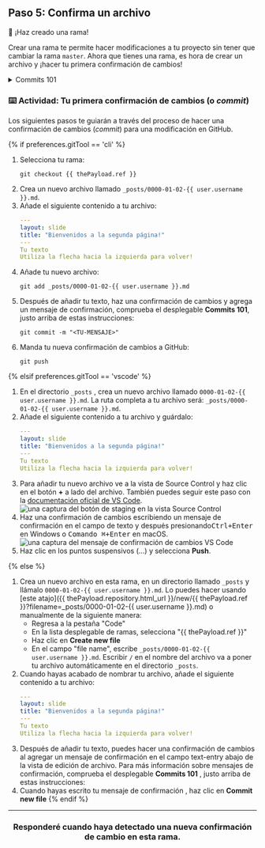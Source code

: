 ## Paso 5: Confirma un archivo

:tada: ¡Haz creado una rama!

Crear una rama te permite hacer modificaciones a tu proyecto sin tener que cambiar la rama `master`. Ahora que tienes una rama, es hora de crear un archivo y ¡hacer tu primera confirmación de cambios!

<details><summary>Commits 101</summary>

## Commits 101

Cuando hayas terminado de crear o hacer cambios a tu archivo en GitHub, desplázate hasta la parte inferior de la página. Después, encuentra la sección titulada "Commit new file".

En el primer campo, escribe un mensaje de confirmación (o _commit message_). El mensaje debe informar a tus colaboradores de forma breve sobre los cambios que has introducido al archivo. 

### Recomendaciones para los mensajes de confirmación:

- No termines tu mensaje con un punto. 
- Mantén tu mensaje con 50 o menos caracteres. Si es necesario añade detalles extra en la ventana de descripción extendida. Esta se encuentra justo debajo de la línea de asunto. 
- Usa la voz activa. Por ejemplo, "añade" en vez de "añadí" y "une" en vez de "uní".
- Piensa en tu confirmación de cambios como una manera de expresar que quieres introducir una modificación. 

<hr>
</details>

### :keyboard: Actividad: Tu primera confirmación de cambios (o _commit_)

Los siguientes pasos te guiarán a través del proceso de hacer una confirmación de cambios (_commit_) para una modificación en GitHub. 

{% if preferences.gitTool == 'cli' %}
1. Selecciona tu rama:
      ```shell
      git checkout {{ thePayload.ref }}
      ```
1. Crea un nuevo archivo llamado `_posts/0000-01-02-{{ user.username }}.md`.
1. Añade el siguiente contenido a tu archivo:
      ```yaml 
      ---
      layout: slide
      title: "Bienvenidos a la segunda página!"
      ---
      Tu texto
      Utiliza la flecha hacia la izquierda para volver!
      ```
1. Añade tu nuevo archivo:
      ```shell
      git add _posts/0000-01-02-{{ user.username }}.md
      ```
1. Después de añadir tu texto, haz una confirmación de cambios y agrega un mensaje de confirmación, comprueba el desplegable **Commits 101**, justo arriba de estas instrucciones:
      ```shell
      git commit -m "<TU-MENSAJE>"
      ```
1. Manda tu nueva confirmación de cambios a GitHub:
      ```shell
      git push
      ```

{% elsif preferences.gitTool == 'vscode' %}
1. En el directorio `_posts` , crea un nuevo archivo llamado `0000-01-02-{{ user.username }}.md`. La ruta completa a tu archivo será: `_posts/0000-01-02-{{ user.username }}.md`.
1. Añade el siguiente contenido a tu archivo y guárdalo:
      ```yaml 
      ---
      layout: slide
      title: "Bienvenidos a la segunda página!"
      ---
      Tu texto
      Utiliza la flecha hacia la izquierda para volver!
      ```
1. Para añadir tu nuevo archivo ve a la vista de Source Control y haz clic en el botón **+** a lado del archivo. También puedes seguir este paso con la [documentación oficial de VS Code](https://code.visualstudio.com/docs/editor/versioncontrol#_commit).
      ![una captura del botón de staging en la vista Source  Control](https://user-images.githubusercontent.com/16547949/53641057-d5b8d100-3bfb-11e9-9b69-53b0661cd5cd.png)
1. Haz una confirmación de cambios escribiendo un mensaje de confirmación en el campo de texto y después presionando<kbd>Ctrl+Enter</kbd> en Windows o <kbd>Comando ⌘+Enter</kbd> en macOS.
      ![una captura del mensaje de confirmación de cambios VS Code](https://user-images.githubusercontent.com/16547949/53641276-698a9d00-3bfc-11e9-9b3d-01680fd01d7c.png)
1. Haz clic en los puntos suspensivos (...) y selecciona **Push**.

{% else %}
1. Crea un nuevo archivo en esta rama, en un directorio llamado `_posts` y llámalo `0000-01-02-{{ user.username }}.md`. Lo puedes hacer usando [este atajo]({{ thePayload.repository.html_url }}/new/{{ thePayload.ref }}?filename=_posts/0000-01-02-{{ user.username }}.md) o manualmente de la siguiente manera:
      - Regresa a la pestaña "Code"
      - En la lista desplegable de ramas, selecciona "{{ thePayload.ref }}"
      - Haz clic en **Create new file**
      - En el campo "file name", escribe `_posts/0000-01-02-{{ user.username }}.md`. Escribir `/` en el nombre del archivo va a poner tu archivo automáticamente en el directorio `_posts`.
1. Cuando hayas acabado de nombrar tu archivo, añade el siguiente contenido a tu archivo:
      ```yaml 
      ---
      layout: slide
      title: "Bienvenidos a la segunda página!"
      ---
      Tu texto
      Utiliza la flecha hacia la izquierda para volver!
      ```
1. Después de añadir tu texto, puedes hacer una confirmación de cambios al agregar un mensaje de confirmación en el campo text-entry abajo de la vista de edición de archivo. Para más información sobre mensajes de confirmación, comprueba el desplegable **Commits 101** , justo arriba de estas instrucciones:
1. Cuando hayas escrito tu mensaje de confirmación , haz clic en **Commit new file**
{% endif %}
<hr>
<h3 align="center">Responderé cuando haya detectado una nueva confirmación de cambio en esta rama.</h3>
